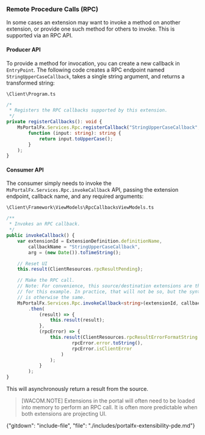 
### Remote Procedure Calls (RPC)

In some cases an extension may want to invoke a method on another extension, or provide one such method for others to invoke. This is supported via an RPC API.

#### Producer API

To provide a method for invocation, you can create a new callback in `EntryPoint`.  The following code creates a RPC endpoint named `StringUpperCaseCallback`, takes a single string argument, and returns a transformed string:

`\Client\Program.ts`

```ts
/*
 * Registers the RPC callbacks supported by this extension.
 */
private registerCallbacks(): void {
    MsPortalFx.Services.Rpc.registerCallback("StringUpperCaseCallback",
    	function (input: string): string {
        	return input.toUpperCase();
        }
    );
}
```
#### Consumer API

The consumer simply needs to invoke the `MsPortalFx.Services.Rpc.invokeCallback` API, passing the extension endpoint, callback name, and any required arguments:

`\Client\Framework\ViewModels\RpcCallbacksViewModels.ts`

```ts
/**
 * Invokes an RPC callback.
 */
public invokeCallback() {
    var extensionId = ExtensionDefinition.definitionName,
        callbackName = "StringUpperCaseCallback",
        arg = (new Date()).toTimeString();

    // Reset UI
    this.result(ClientResources.rpcResultPending);

    // Make the RPC call.
    // Note: For convenience, this source/destination extensions are the same
    // for this example. In practice, that will not be so, but the syntax/behavior
    // is otherwise the same.
    MsPortalFx.Services.Rpc.invokeCallback<string>(extensionId, callbackName, arg)
    	.then(
	        (result) => {
	            this.result(result);
	        },
	        (rpcError) => {
	            this.result(ClientResources.rpcResultErrorFormatString.format(
	            		rpcError.error.toString(),
	            		rpcError.isClientError
	            	)
	           	);
	        }
	    );
}
```

This will asynchronously return a result from the source.

> [WACOM.NOTE] Extensions in the portal will often need to be loaded into memory to perform an RPC call. It is often more predictable when both extensions are projecting UI.


{"gitdown": "include-file", "file": "./includes/portalfx-extensibility-pde.md"}
